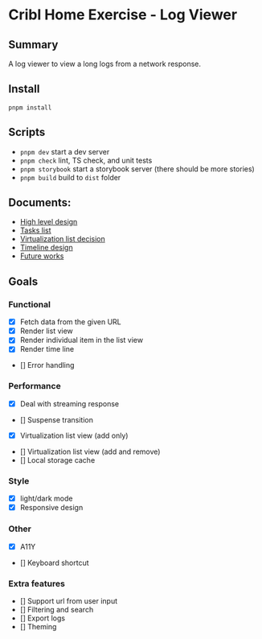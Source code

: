 # Cribl Home Exercise - Log Viewer

## Summary
A log viewer to view a long logs from a network response.

## Install
```
pnpm install
```

## Scripts
* `pnpm dev` start a dev server
* `pnpm check` lint, TS check, and unit tests
* `pnpm storybook` start a storybook server (there should be more stories)
* `pnpm build` build to `dist` folder

## Documents:

* [High level design](https://github.com/lix42/log-viewer/wiki/Log-Viewer-High-Level-Design)
* [Tasks list](./Tasks.md)
* [Virtualization list decision](https://github.com/lix42/log-viewer/wiki/Virtualization-List)
* [Timeline design](https://github.com/lix42/log-viewer/wiki/Timeline-Component)
* [Future works](https://github.com/lix42/log-viewer/wiki/Future-works)

## Goals
### Functional
* [x] Fetch data from the given URL
* [x] Render list view
* [x] Render individual item in the list view
* [x] Render time line
* [] Error handling
### Performance
* [x] Deal with streaming response
* [] Suspense transition
* [x] Virtualization list view (add only)
* [] Virtualization list view (add and remove)
* [] Local storage cache
### Style
* [x] light/dark mode
* [x] Responsive design
### Other
* [x] A11Y
* [] Keyboard shortcut
### Extra features
* [] Support url from user input
* [] Filtering and search
* [] Export logs
* [] Theming